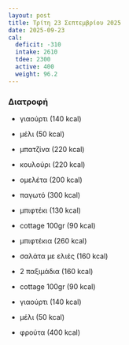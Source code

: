 ```yaml
---
layout: post
title: Τρίτη 23 Σεπτεμβρίου 2025
date: 2025-09-23
cal:
  deficit: -310
  intake: 2610
  tdee: 2300
  active: 400
  weight: 96.2
---
```


### Διατροφή

- γιαούρτι (140 kcal)
- μέλι (50 kcal)
- μπατζίνα (220 kcal)
- κουλούρι (220 kcal)

- ομελέτα (200 kcal)
- παγωτό (300 kcal)

- μπιφτέκι (130 kcal)
- cottage 100gr (90 kcal)


- μπιφτέκια (260 kcal)
- σαλάτα με ελιές (160 kcal)
- 2 παξιμάδια (160 kcal)
- cottage 100gr (90 kcal)

- γιαούρτι (140 kcal)
- μέλι (50 kcal)

- φρούτα (400 kcal)

<!---  ![pic](/pics/2025-09-23/yogurt.jpg)<br> -->
